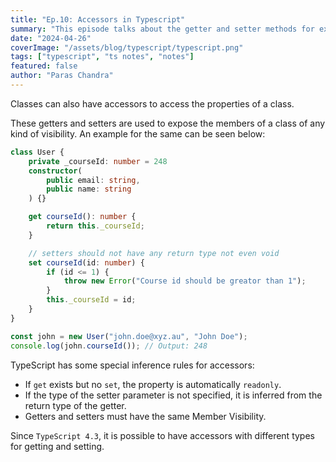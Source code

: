 ```yaml
---
title: "Ep.10: Accessors in Typescript"
summary: "This episode talks about the getter and setter methods for exposing the members."
date: "2024-04-26"
coverImage: "/assets/blog/typescript/typescript.png"
tags: ["typescript", "ts notes", "notes"]
featured: false
author: "Paras Chandra"
---
```


Classes can also have accessors to access the properties of a class.

These getters and setters are used to expose the members of a class of any kind of visibility. An example for the same can be seen below:
```typescript
class User {
    private _courseId: number = 248
    constructor(
        public email: string,
        public name: string
    ) {}

    get courseId(): number {
        return this._courseId;
    }

    // setters should not have any return type not even void
    set courseId(id: number) {
        if (id <= 1) {
            throw new Error("Course id should be greator than 1");
        }
        this._courseId = id;
    }
}

const john = new User("john.doe@xyz.au", "John Doe");
console.log(john.courseId()); // Output: 248
```

TypeScript has some special inference rules for accessors:
- If `get` exists but no `set`, the property is automatically `readonly`.
- If the type of the setter parameter is not specified, it is inferred from the return type of the getter.
- Getters and setters must have the same Member Visibility.

Since `TypeScript 4.3`, it is possible to have accessors with different types for getting and setting.